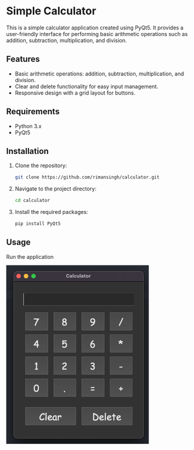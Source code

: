 # Simple Calculator

This is a simple calculator application created using PyQt5. It provides a user-friendly interface for performing basic arithmetic operations such as addition, subtraction, multiplication, and division.

## Features

- Basic arithmetic operations: addition, subtraction, multiplication, and division.
- Clear and delete functionality for easy input management.
- Responsive design with a grid layout for buttons.

## Requirements

- Python 3.x
- PyQt5

## Installation

1. Clone the repository:
   ```bash
   git clone https://github.com/rimansingh/calculator.git
   ```
2. Navigate to the project directory:
   ```bash
   cd calculator
   ```
3. Install the required packages:
   ```bash
   pip install PyQt5
   ```

## Usage

Run the application

![Calculator Image](calculator.png)
